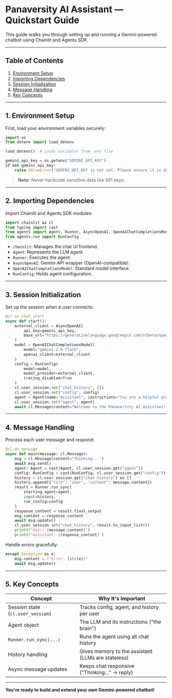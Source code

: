 # Panaversity AI Assistant — Quickstart Guide

This guide walks you through setting up and running a Gemini-powered chatbot using Chainlit and Agents SDK.

---

## Table of Contents

1. [Environment Setup](#environment-setup)
2. [Importing Dependencies](#importing-dependencies)
3. [Session Initialization](#session-initialization)
4. [Message Handling](#message-handling)
5. [Key Concepts](#key-concepts)

---

## 1. Environment Setup

First, load your environment variables securely:

```python
import os
from dotenv import load_dotenv

load_dotenv()  # Loads variables from .env file

gemini_api_key = os.getenv("GEMINI_API_KEY")
if not gemini_api_key:
    raise ValueError("GEMINI_API_KEY is not set. Please ensure it is defined in your .env file.")
```

> **Note:** Never hardcode sensitive data like API keys.

---

## 2. Importing Dependencies

Import Chainlit and Agents SDK modules:

```python
import chainlit as cl
from typing import cast
from agents import Agent, Runner, AsyncOpenAI, OpenAIChatCompletionsModel
from agents.run import RunConfig
```

- `chainlit`: Manages the chat UI frontend.
- `Agent`: Represents the LLM agent.
- `Runner`: Executes the agent.
- `AsyncOpenAI`: Gemini API wrapper (OpenAI-compatible).
- `OpenAIChatCompletionsModel`: Standard model interface.
- `RunConfig`: Holds agent configuration.

---

## 3. Session Initialization

Set up the session when a user connects:

```python
@cl.on_chat_start
async def start():
    external_client = AsyncOpenAI(
        api_key=gemini_api_key,
        base_url="https://generativelanguage.googleapis.com/v1beta/openai/"
    )
    model = OpenAIChatCompletionsModel(
        model="gemini-2.0-flash",
        openai_client=external_client
    )
    config = RunConfig(
        model=model,
        model_provider=external_client,
        tracing_disabled=True
    )
    cl.user_session.set("chat_history", [])
    cl.user_session.set("config", config)
    agent = Agent(name="Assistant", instructions="You are a helpful assistant", model=model)
    cl.user_session.set("agent", agent)
    await cl.Message(content="Welcome to the Panaversity AI Assistant! How can I help you today?").send()
```

---

## 4. Message Handling

Process each user message and respond:

```python
@cl.on_message
async def main(message: cl.Message):
    msg = cl.Message(content="Thinking...")
    await msg.send()
    agent: Agent = cast(Agent, cl.user_session.get("agent"))
    config: RunConfig = cast(RunConfig, cl.user_session.get("config"))
    history = cl.user_session.get("chat_history") or []
    history.append({"role": "user", "content": message.content})
    result = Runner.run_sync(
        starting_agent=agent,
        input=history,
        run_config=config
    )
    response_content = result.final_output
    msg.content = response_content
    await msg.update()
    cl.user_session.set("chat_history", result.to_input_list())
    print(f"User: {message.content}")
    print(f"Assistant: {response_content}")
```

Handle errors gracefully:

```python
except Exception as e:
    msg.content = f"Error: {str(e)}"
    await msg.update()
```

---

## 5. Key Concepts

| Concept                       | Why It's Important                                      |
|-------------------------------|--------------------------------------------------------|
| Session state (`cl.user_session`) | Tracks config, agent, and history per user            |
| Agent object                  | The LLM and its instructions ("the brain")             |
| `Runner.run_sync(...)`        | Runs the agent using all chat history                  |
| History handling              | Gives memory to the assistant (LLMs are stateless)     |
| Async message updates         | Keeps chat responsive ("Thinking..." → reply)          |

---

**You're ready to build and extend your own Gemini-powered chatbot!**
